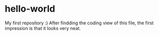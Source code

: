 # hello-world
My first repository :)
After findding the coding view of this file, the first impression is that it looks very neat.
